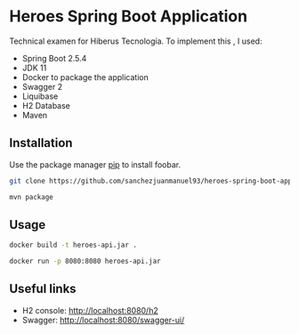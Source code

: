# Heroes Spring Boot Application

Technical examen for Hiberus Tecnología.
To implement this , I used:
* Spring Boot 2.5.4
* JDK 11
* Docker to package the application
* Swagger 2
* Liquibase
* H2 Database
* Maven

## Installation

Use the package manager [pip](https://pip.pypa.io/en/stable/) to install foobar.

```bash
git clone https://github.com/sanchezjuanmanuel93/heroes-spring-boot-app.git

mvn package
```

## Usage

```bash
docker build -t heroes-api.jar .

docker run -p 8080:8080 heroes-api.jar
```

## Useful links

* H2 console: [http://localhost:8080/h2](http://localhost:8080/h2)
* Swagger: [http://localhost:8080/swagger-ui/](http://localhost:8080/swagger-ui/)


